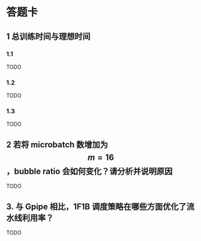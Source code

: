 # 答题卡

## 1 总训练时间与理想时间

### 1.1
TODO

### 1.2
TODO

### 1.3
TODO

## 2 若将 microbatch 数增加为 $$m = 16$$，bubble ratio 会如何变化？请分析并说明原因
TODO

## 3. 与 Gpipe 相比，1F1B 调度策略在哪些方面优化了流水线利用率？
TODO
